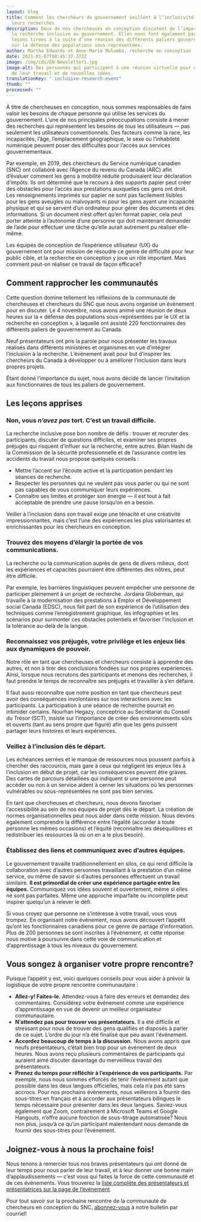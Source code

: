 ```yaml
---
layout: blog
title: Comment les chercheurs du gouvernement veillent à l’inclusivité dans
  leurs recherches
description: Deux de nos chercheuses en conception discutent de l’importance de
  la recherche inclusive au gouvernement. Elles nous font également part des
  leçons tirées à la suite d’une réunion des différents paliers gouvernementaux
  sur la défense des populations sous-représentées.
author: Martha Edwards et Anne-Marie Mulumba, recherche en conception
date: 2021-01-07T00:45:37.372Z
image: /img/cds/EN-Newsletter1.jpg
image-alt: Des personnes qui participent à une réunion virtuelle pour discuter
  de leur travail et de nouvelles idées.
translationKey: " inclusive-research-event"
thumb: ""
processed: ""
---
```

À titre de chercheuses en conception, nous sommes responsables de faire valoir les besoins de chaque personne qui utilise les services du gouvernement. L’une de nos principales préoccupations consiste à mener des recherches qui représentent les besoins de *tous* les utilisateurs — pas seulement les utilisateurs conventionnels. Des facteurs comme la race, les incapacités, l’âge, l’emplacement géographique, le sexe ou l’inhabileté numérique peuvent poser des difficultés pour l’accès aux services gouvernementaux.

Par exemple, en 2019, des chercheurs du Service numérique canadien (SNC) ont collaboré avec l’Agence du revenu du Canada (ARC) afin d’évaluer comment les gens à mobilité réduite produisaient leur déclaration d’impôts. Ils ont déterminé que le recours à des supports papier peut créer des obstacles pour l’accès aux prestations auxquelles ces gens ont droit. Les renseignements imprimés sur papier ne sont pas facilement lisibles pour les gens aveugles ou malvoyants ni pour les gens ayant une incapacité physique et qui se servent d’un ordinateur pour gérer des documents et des informations. Si un document n’est offert qu’en format papier, cela peut porter atteinte à l’autonomie d’une personne qui doit maintenant demander de l’aide pour effectuer une tâche qu’elle aurait autrement pu réaliser elle-même. 

Les équipes de conception de l’expérience utilisateur (UX) du gouvernement ont pour mission de résoudre ce genre de difficulté pour leur public cible, et la recherche en conception y joue un rôle important. Mais comment peut-on réaliser ce travail de façon efficace?

## Comment rapprocher les communautés
Cette question domine tellement les réflexions de la communauté de chercheuses et chercheurs du SNC que nous avons organisé un événement pour en discuter. Le 4 novembre, nous avons animé une réunion de deux heures sur la « défense des populations sous-représentées par le UX et la recherche en conception », à laquelle ont assisté 220 fonctionnaires des différents paliers de gouvernement au Canada.

Neuf présentateurs ont pris la parole pour nous présenter les travaux réalisés dans différents ministères et organismes en vue d’intégrer l’inclusion à la recherche. L’événement avait pour but d’inspirer les chercheurs du Canada à développer ou à améliorer l’inclusion dans leurs propres projets. 

Étant donné l’importance du sujet, nous avons décidé de lancer l’invitation aux fonctionnaires de tous les paliers de gouvernement.



## Les leçons apprises 

### Non, vous *n’avez pas* tort. C’est un travail difficile.

La recherche inclusive pose bon nombre de défis : trouver et recruter des participants, discuter de questions difficiles, et examiner ses propres préjugés qui risquent d’influer sur la recherche, entre autres. Bilan Hashi de la Commission de la sécurité professionnelle et de l’assurance contre les accidents du travail nous propose quelques conseils :

* Mettre l’accent sur l’écoute active et la participation pendant les séances de recherche.
* Respecter les personnes qui ne veulent pas vous parler ou qui ne sont pas capables de vous communiquer leurs expériences.
* Connaître ses limites et protéger son énergie — il est tout à fait acceptable de prendre une pause lorsqu’on en a besoin.


Veiller à l’inclusion dans son travail exige une ténacité et une créativité impressionnantes, mais c’est l’une des expériences les plus valorisantes et enrichissantes pour les chercheurs en conception.

### Trouvez des moyens d’élargir la portée de vos communications.

La recherche ou la communication auprès de gens de divers milieux, dont les expériences et capacités pourraient être différentes des nôtres, peut être difficile.


Par exemple, les barrières linguistiques peuvent empêcher une personne de participer pleinement à un projet de recherche. Jordana Globerman, qui travaille à la modernisation des prestations à Emploi et Développement social Canada (EDSC), nous fait part de son expérience de l’utilisation des techniques comme l’enregistrement graphique, les infographies et les scénarios pour surmonter ces obstacles potentiels et favoriser l’inclusion et la tolérance au-delà de la langue. 

### Reconnaissez vos préjugés, votre privilège et les enjeux liés aux dynamiques de pouvoir.

Notre rôle en tant que chercheuses et chercheurs consiste à apprendre des autres, et non à tirer des conclusions fondées sur nos propres expériences. Ainsi, lorsque nous recrutons des participants et menons des recherches, il faut prendre le temps de reconnaître ses préjugés et travailler à s’en défaire.

Il faut aussi reconnaître que notre position en tant que chercheurs peut avoir des conséquences involontaires sur nos interactions avec les participants. La participation à une séance de recherche pourrait en intimider certains. Nourhan Hegazy, conceptrice au Secrétariat du Conseil du Trésor (SCT), insiste sur l’importance de créer des environnements sûrs et ouverts (tant au sens propre que figuré) afin que les gens puissent partager leurs histoires et leurs expériences.

### Veillez à l’inclusion dès le départ.

Les échéances serrées et le manque de ressources nous poussent parfois à chercher des raccourcis, mais gare à ceux qui négligent les enjeux liés à l’inclusion en début de projet, car les conséquences peuvent être graves. Des cartes de parcours détaillées qui indiquent si une personne peut accéder ou non à un service aident à cerner les situations où les personnes vulnérables ou sous-représentées ne sont pas bien servies.

En tant que chercheuses et chercheurs, nous devons favoriser l’accessibilité au sein de nos équipes de projet dès le départ. La création de normes organisationnelles peut nous aider dans cette mission. Nous devons également comprendre la différence entre l’égalité (accorder à toute personne les mêmes occasions) et l’équité (reconnaître les déséquilibres et redistribuer les ressources là où on en a le plus besoin). 


### Établissez des liens et communiquez avec d’autres équipes.

Le gouvernement travaille traditionnellement en silos, ce qui rend difficile la collaboration avec d’autres personnes travaillant à la prestation d’un même service, ou même de savoir si d’autres personnes effectuent un travail similaire. **Il est primordial de créer une expérience partagée entre les équipes.** Communiquez vos idées souvent et ouvertement, même si elles ne sont pas parfaites. Même une approche imparfaite ou incomplète peut inspirer quelqu’un à relever le défi.

Si vous croyez que personne ne s’intéresse à votre travail, vous vous trompez. En organisant notre événement, nous avons découvert l’appétit qu’ont les fonctionnaires canadiens pour ce genre de partage d’information. Plus de 200 personnes se sont inscrites à l’événement, et cette réponse nous motive à poursuivre dans cette voie de communication et d’apprentissage à tous les niveaux du gouvernement.

## Vous songez à organiser votre propre rencontre?

Puisque l’appétit y est, voici quelques conseils pour vous aider à prévoir la logistique de votre propre rencontre communautaire :

* **Allez-y! Faites-le.** Attendez-vous à faire des erreurs et demandez des commentaires. Considérez votre événement comme une expérience d’apprentissage en vue de devenir un meilleur organisateur communautaire. 
* **N’attendez pas pour trouver vos présentateurs.** Il a été difficile et stressant pour nous de trouver des gens qualifiés et disposés à parler de ce sujet. L’ordre du jour n’a été finalisé que peu avant l'événement.
* **Accordez beaucoup de temps à la discussion.** Nous avons appris que neufs présentateurs, c’était bien trop pour un événement de deux heures. Nous avons reçu plusieurs commentaires de participants qui auraient aimé discuter davantage du merveilleux travail des présentateurs.
* **Prenez du temps pour réfléchir à l’expérience de vos participants.** Par exemple, nous nous sommes efforcés de tenir l’événement autant que possible dans les deux langues officielles, mais cela n’a pas été sans accrocs. Pour nos prochains événements, nous veillerons à fournir des sous-titres en français et à accorder aux présentateurs bilingues le temps nécessaire pour présenter dans les deux langues. Saviez-vous également que Zoom, contrairement à Microsoft Teams et Google Hangouts, n’offre aucune fonction de sous-titrage automatisée? Nous non plus, jusqu’à ce qu’un participant malentendant nous demande de fournir des sous-titres pour l’événement.



## Joignez-vous à nous la prochaine fois!
Nous tenons à remercier tous nos braves présentateurs qui ont donné de leur temps pour nous parler de leur travail, et à leur donner une bonne main d’applaudissements —
c’est vous qui faites la force de cette communauté et de ces événements. Vous trouverez la [liste complète des présentateurs et présentatrices sur la page de l’événement](https://www.eventbrite.ca/e/inclusive-research-advocating-for-underrepresented-users-tickets-123023736307).

Pour tout savoir sur la prochaine rencontre de la communauté de chercheurs en conception du SNC, [abonnez-vous](https://airtable.com/shrK4y5rFSEeO1UKr) à notre bulletin par courriel!
